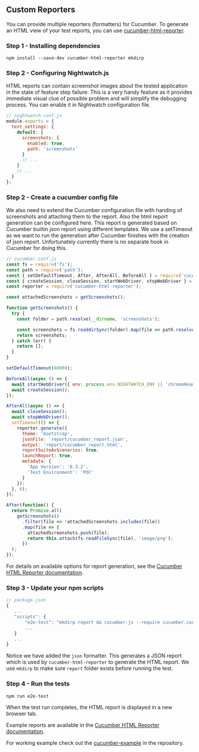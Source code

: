 ## Custom Reporters

You can provide multiple reporters (formatters) for Cucumber. To generate an HTML view of your test reports, you can use
[cucumber-html-reporter](https://github.com/gkushang/cucumber-html-reporter).

### Step 1 - Installing dependencies

```terminal
npm install --save-dev cucumber-html-reporter mkdirp
```

### Step 2 - Configuring Nightwatch.js

HTML reports can contain screenshot images about the tested application in the state of feature step failure. This is a very handy feature as it provides immediate visual clue of possible problem and will simplify the debugging process. You can enable it in Nightwatch configuration file.

```javascript
// nightwatch.conf.js
module.exports = {
  test_settings: {
    default: {
      screenshots: {
        enabled: true,
        path: 'screenshots'
      }
      // ...
    }
    // ...
  }
};
```

### Step 2 - Create a cucumber config file

We also need to extend the Cucumber configuration file with handing of screenshots and attaching them to the report. Also the html report generation can be configured here. This report is generated based on Cucumber builtin json report using different templates. We use a setTimeout as we want to run the generation after Cucumber finishes with the creation of json report. Unfortunately currently there is no separate hook in Cucumber for doing this.

```js
// cucumber.conf.js
const fs = require('fs');
const path = require('path');
const { setDefaultTimeout, After, AfterAll, BeforeAll } = require('cucumber');
const { createSession, closeSession, startWebDriver, stopWebDriver } = require('nightwatch-api');
const reporter = require('cucumber-html-reporter');

const attachedScreenshots = getScreenshots();

function getScreenshots() {
  try {
    const folder = path.resolve(__dirname, 'screenshots');

    const screenshots = fs.readdirSync(folder).map(file => path.resolve(folder, file));
    return screenshots;
  } catch (err) {
    return [];
  }
}

setDefaultTimeout(60000);

BeforeAll(async () => {
  await startWebDriver({ env: process.env.NIGHTWATCH_ENV || 'chromeHeadless' });
  await createSession();
});

AfterAll(async () => {
  await closeSession();
  await stopWebDriver();
  setTimeout(() => {
    reporter.generate({
      theme: 'bootstrap',
      jsonFile: 'report/cucumber_report.json',
      output: 'report/cucumber_report.html',
      reportSuiteAsScenarios: true,
      launchReport: true,
      metadata: {
        'App Version': '0.3.2',
        'Test Environment': 'POC'
      }
    });
  }, 0);
});

After(function() {
  return Promise.all(
    getScreenshots()
      .filter(file => !attachedScreenshots.includes(file))
      .map(file => {
        attachedScreenshots.push(file);
        return this.attach(fs.readFileSync(file), 'image/png');
      })
  );
});
```

For details on available options for report generation, see the
[Cucumber HTML Reporter documentation](https://github.com/gkushang/cucumber-html-reporter#usage).

### Step 3 - Update your npm scripts

```js
// package.json
{
   ...
   "scripts": {
       "e2e-test": "mkdirp report && cucumber-js --require cucumber.conf.js --require step-definitions --format node_modules/cucumber-pretty --format json:report/cucumber_report.json",
       ...
   }
   ...
}
```

Notice we have added the `json` formatter. This generates a JSON
report which is used by `cucumber-html-reporter` to generate the HTML report.
We use `mkdirp` to make sure `report` folder exists before running the test.

### Step 4 - Run the tests

```terminal
npm run e2e-test
```

When the test run completes, the HTML report is displayed in a new browser tab.

Example reports are available in the
[Cucumber HTML Reporter documentation](https://github.com/gkushang/cucumber-html-reporter#preview-of-html-reports).

For working example check out the [cucumber-example](https://github.com/mucsi96/nightwatch-api/tree/master/packages/cucumber-example) in the repository.
